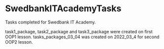 # SwedbankITAcademyTasks
Tasks completed for Swedbank IT Academy.

task1_package, task2_package and task3_package were created on first OOP1 lesson.
tasks_packages_03_04 was created on 2022_03_4 for second OOP2 lesson.
